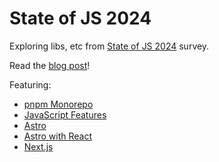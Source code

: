 # State of JS 2024

Exploring libs, etc from [State of JS 2024](https://2024.stateofjs.com/) survey.

Read the [blog post](https://blakenetzeband.com/blog/2024-state-of-js)!

Featuring:

- [pnpm Monorepo](https://pnpm.io/)
- [JavaScript Features](./packages/features/README.md)
- [Astro](./packages/astro-app/README.md)
- [Astro with React](./packages/astro-app-react/README.md)
- [Next.js](./packages/next-app/README.md)
